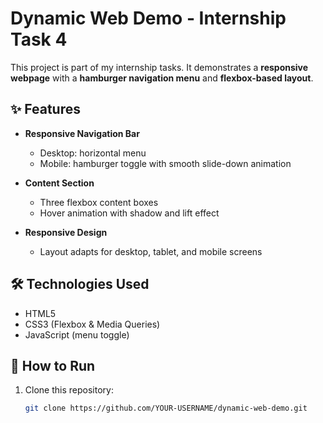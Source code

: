 # Dynamic Web Demo - Internship Task 4

This project is part of my internship tasks. It demonstrates a **responsive webpage** with a **hamburger navigation menu** and **flexbox-based layout**.

## ✨ Features
- **Responsive Navigation Bar**
  - Desktop: horizontal menu
  - Mobile: hamburger toggle with smooth slide-down animation

- **Content Section**
  - Three flexbox content boxes
  - Hover animation with shadow and lift effect

- **Responsive Design**
  - Layout adapts for desktop, tablet, and mobile screens

## 🛠️ Technologies Used
- HTML5  
- CSS3 (Flexbox & Media Queries)  
- JavaScript (menu toggle)  

## 🚀 How to Run
1. Clone this repository:
   ```bash
   git clone https://github.com/YOUR-USERNAME/dynamic-web-demo.git
